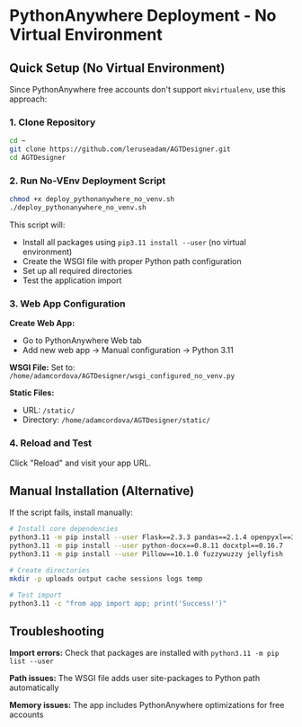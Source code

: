 # PythonAnywhere Deployment - No Virtual Environment

## Quick Setup (No Virtual Environment)

Since PythonAnywhere free accounts don't support `mkvirtualenv`, use this approach:

### 1. Clone Repository
```bash
cd ~
git clone https://github.com/leruseadam/AGTDesigner.git
cd AGTDesigner
```

### 2. Run No-VEnv Deployment Script
```bash
chmod +x deploy_pythonanywhere_no_venv.sh
./deploy_pythonanywhere_no_venv.sh
```

This script will:
- Install all packages using `pip3.11 install --user` (no virtual environment)
- Create the WSGI file with proper Python path configuration
- Set up all required directories
- Test the application import

### 3. Web App Configuration

**Create Web App:**
- Go to PythonAnywhere Web tab
- Add new web app → Manual configuration → Python 3.11

**WSGI File:**
Set to: `/home/adamcordova/AGTDesigner/wsgi_configured_no_venv.py`

**Static Files:**
- URL: `/static/`
- Directory: `/home/adamcordova/AGTDesigner/static/`

### 4. Reload and Test
Click "Reload" and visit your app URL.

## Manual Installation (Alternative)

If the script fails, install manually:

```bash
# Install core dependencies
python3.11 -m pip install --user Flask==2.3.3 pandas==2.1.4 openpyxl==3.1.2
python3.11 -m pip install --user python-docx==0.8.11 docxtpl==0.16.7 
python3.11 -m pip install --user Pillow==10.1.0 fuzzywuzzy jellyfish

# Create directories
mkdir -p uploads output cache sessions logs temp

# Test import
python3.11 -c "from app import app; print('Success!')"
```

## Troubleshooting

**Import errors:** Check that packages are installed with `python3.11 -m pip list --user`

**Path issues:** The WSGI file adds user site-packages to Python path automatically

**Memory issues:** The app includes PythonAnywhere optimizations for free accounts